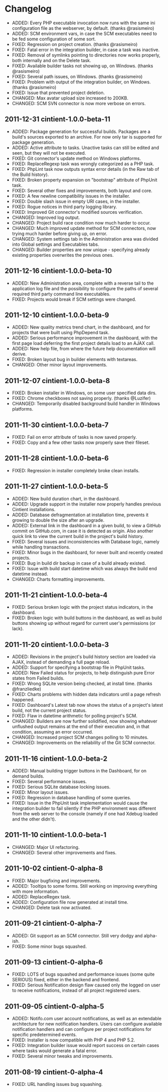 Changelog
=========


 *  ADDED: Every PHP executable invocation now runs with the same ini
           configuration file as the webserver, by default.
           (thanks @rasismeiro)
 *  ADDED: SCM environment vars, in case the SCM executables need to be
           fed some configuration of some sort.
 *  FIXED: Regression on project creation. (thanks @rasismeiro)
 *  FIXED: Fatal error in the integration builder, in case a task was
           inactive.
 *  FIXED: Removal of symlinks pointing to directories now works
           properly, both internally and on the Delete task.
 *  FIXED: Available builder tasks not showing up, on Windows.
           (thanks @rasismeiro)
 *  FIXED: Several path issues, on Windows. (thanks @rasismeiro)
 *  FIXED: Problem with output of the integration builder, on Windows.
           (thanks @rasismeiro)
 *  FIXED: Issue that prevented project deletion.
 *  CHANGED: Max avatar upload size increased to 200KB.
 *  CHANGED: SCM SVN connector is now more verbose on errors.


2011-12-31 cintient-1.0.0-beta-11
---------------------------------

 *  ADDED: Package generation for successful builds. Packages are a
           build's sources exported to an archive. For now only tar is
           supported for package generation.
 *  ADDED: Active attribute to tasks. Unactive tasks can still be edited
           and seen, but they will not be executed.
 *  FIXED: Git connector's update method on Windows platforms.
 *  FIXED: ReplaceRegexp task was wrongly categorized as a PHP task.
 *  FIXED: PhpLint task now outputs syntax error details (in the Raw
           tab of the Build history).
 *  FIXED: Broken property expansion on "bootstrap" attribute of PhpUnit
           task.
 *  FIXED: Several other fixes and improvements, both layout and core.
 *  FIXED: A few newline compatibility issues in the installer.
 *  FIXED: Double slash issue in empty URI cases, in the installer.
 *  FIXED: Rogue notices in third party logging library.
 *  FIXED: Improved Git connector's modified sources verification.
 *  CHANGED: Improved log output.
 *  CHANGED: Project build race condition now much harder to occur.
 *  CHANGED: Much improved update method for SCM connectors, now trying
             much harder before giving up, on error.
 *  CHANGED: System settings tab in the Administration area was divided
             into Global settings and Executables tabs.
 *  CHANGED: Builder properties are now unique - specifying already
             existing properties overwrites the previous ones.


2011-12-16 cintient-1.0.0-beta-10
---------------------------------

 *  ADDED: New Administration area, complete with a reverse tail to the
           application log file and the possibility to configure the
           paths of several required third party command line
           executables.
 *  FIXED: Projects would break if SCM settings were changed.


2011-12-10 cintient-1.0.0-beta-9
--------------------------------

 *  ADDED: New quality metrics trend chart, in the dashboard, and for
           projects that were built using PhpDepend task.
 *  ADDED: Serious performance improvement in the dashboard, with the
           first page load deferring the first project details load to
           an AJAX call.
 *  ADDED: New help file, from where the future help documentation will
           derive.
 *  FIXED: Broken layout bug in builder elements with textareas.
 *  CHANGED: Other minor layout improvements.


2011-12-07 cintient-1.0.0-beta-8
--------------------------------

 *  FIXED: Broken installer in Windows, on some user specified data
           dirs.
 *  FIXED: Chrome checkboxes not saving properly. (thanks @Luzifer)
 *  CHANGED: Temporarily disabled background build handler in Windows
             platforms.


2011-11-30 cintient-1.0.0-beta-7
--------------------------------

 *  FIXED: Fail on error attribute of tasks is now saved properly.
 *  FIXED: Copy and a few other tasks now properly save their fileset.


2011-11-28 cintient-1.0.0-beta-6
--------------------------------

 *  FIXED: Regression in installer completely broke clean installs.


2011-11-27 cintient-1.0.0-beta-5
--------------------------------

 *  ADDED: New build duration chart, in the dashboard.
 *  ADDED: Upgrade support in the installer now properly handles
           previous Cintient installations.
 *  ADDED: Database defragmentation at installation time, prevents it
           growing to double the size after an upgrade.
 *  ADDED: External link in the dashboard in a given build, to view a
           GitHub commit on GitHub.com, in case it is detected as
           origin. Also another quick link to view the current build in
           the project's build history.
 *  FIXED: Several issues and inconsistencies with Database logic,
           namely while handling transactions.
 *  FIXED: Minor bugs in the dashboard, for never built and recently
           created projects.
 *  FIXED: Bug in build dir backup in case of a build already existed.
 *  FIXED: Issue with build start datetime which was always the build
           end datetime instead.
 *  CHANGED: Charts formatting improvements.


2011-11-21 cintient-1.0.0-beta-4
--------------------------------
 
 *  FIXED: Serious broken logic with the project status indicators, in
           the dashboard.
 *  FIXED: Broken logic with build buttons in the dashboard, as well as
           build buttons showing up without regard for current user's
           permissions (or lack).


2011-11-20 cintient-1.0.0-beta-3
--------------------------------

 *  ADDED: Revisions in the project's build history section are loaded
           via AJAX, instead of demanding a full page reload.
 *  ADDED: Support for specifying a bootstrap file in PhpUnit tasks.
 *  ADDED: New Failed status for projects, to help distinguish pure
           Error states from Failed builds.
 *  FIXED: Wrong SQLite version being checked, at install time. (thanks
           @franzliedke)
 *  FIXED: Charts problems with hidden data indicators until a page
           refresh happened.
 *  FIXED: Dashboard's Latest tab now shows the status of a project's
           latest build, not the current project status.
 *  FIXED: Flaw in datetime arithmetic for polling project's SCM.
 *  CHANGED: Builders are now further solidified, now showing whatever
             unflushed output remains at the end of their execution and,
             in that condition, assuming an error occurred.
 *  CHANGED: Increased project SCM changes polling to 10 minutes.
 *  CHANGED: Improvements on the reliability of the Git SCM connector.


2011-11-16 cintient-1.0.0-beta-2
--------------------------------
 
 *  ADDED: Manual building trigger buttons in the Dashboard, for on
           demand builds.
 *  FIXED: Several performance issues.
 *  FIXED: Serious SQLite database locking issues.
 *  FIXED: Minor layout issues.
 *  FIXED: Regression in database handling of some queries.
 *  FIXED: Issue in the PhpUnit task implementation would cause the
           integration builder to fail silently if the PHP environment
           was different from the web server to the console (namely if
           one had Xdebug loaded and the other didn't).


2011-11-10 cintient-1.0.0-beta-1
--------------------------------
 
 *  CHANGED: Major UI refactoring.
 *  CHANGED: Several other improvements and fixes.


2011-10-02 cintient-0-alpha-8
-----------------------------
 
 *  FIXED: Major bugfixing and improvements.
 *  ADDED: Tooltips to some forms. Still working on improving everything
           with more information.
 *  ADDED: ReplaceRegex task.
 *  ADDED: Configuration file now generated at install time.
 *  CHANGED: Delete task now activated.


2011-09-21 cintient-0-alpha-7
-----------------------------

 *  ADDED: Git support as an SCM connector. Still very dodgy and
           alpha-ish.
 *  FIXED: Some minor bugs squashed.


2011-09-13 cintient-0-alpha-6
-----------------------------
 
 *  FIXED: LOTS of bugs squashed and performance issues (some quite
           SERIOUS) fixed, either in the backend and frontend.
 *  FIXED: Serious Notification design flaw caused only the logged on
           user to receive notifications, instead of all project
           registered users.


2011-09-05 cintient-0-alpha-5
-----------------------------

 *  ADDED: Notifo.com user account notifications, as well as an
           extendable architecture for new notification handlers. Users
           can configure available notification handlers and can
           configure per project notifications for specific
           predetermined events.
 *  FIXED: Installer is now compatible with PHP 4 and PHP 5.2.
 *  FIXED: Integration builder issue would report success on certain
           cases where tasks would generate a fatal error.
 *  FIXED: Several minor tweaks and improvements.

  
2011-08-19 cintient-0-alpha-4
-----------------------------

 *  FIXED: URL handling issues bug squashing.
